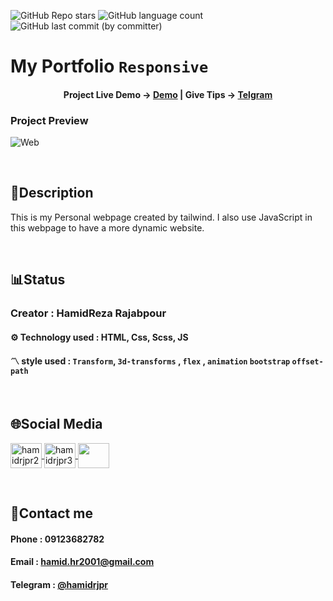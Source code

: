 ![GitHub Repo stars](https://img.shields.io/github/stars/hamidrjpr2/Portfolio?style=flat&logo=star) ![GitHub language count](https://img.shields.io/github/languages/count/hamidrjpr2/Portfolio?color=%23c1121f) ![GitHub last commit (by committer)](https://img.shields.io/github/last-commit/hamidrjpr2/Portfolio)

# My Portfolio `Responsive`

<h4 align="center">
  <span>Project Live Demo -> </span>
  <a href="https://hamidrjpr2.github.io/aidark/" target="_blank">Demo</a>
  |
  <span>Give Tips -> </span>
  <a href="https://telegram.me/hamidrjpr" target="_blank">Telgram</a>
</h4>

### Project Preview
![Web](https://github.com/hamidrjpr2/Portfolio/assets/155876163/4812f07c-b59d-4884-af97-8eb97eb4676b)



<br>

## 📃Description
  This is my Personal webpage created by tailwind. I also use JavaScript in this webpage to have a more dynamic website.
  
<br>

## 📊Status
### Creator : HamidReza Rajabpour
#### ⚙️ Technology used : HTML, Css, Scss, JS
#### 〽️ style used : `Transform`, `3d-transforms` , `flex` , `animation` `bootstrap` `offset-path`
<br>

## 🌐Social Media
<p align="left"> 
  <a href="https://linkedin.com/in/hamidrjpr2" target="blank">
    <img align="center" src="https://raw.githubusercontent.com/rahuldkjain/github-profile-readme-generator/master/src/images/icons/Social/linked-in-alt.svg" alt="hamidrjpr2" height="40" width="50" />
  </a>
  <a href="https://instagram.com/hamidrjpr3" target="blank">
  <img align="center" src="https://raw.githubusercontent.com/rahuldkjain/github-profile-readme-generator/master/src/images/icons/Social/instagram.svg" alt="hamidrjpr3" height="40" width="50" />
  </a>
  <a href="https://github.com/hamidrjpr2">
    <img align="center" src="https://cdn.jsdelivr.net/gh/devicons/devicon/icons/github/github-original.svg" width="50" height="40">
  </a>
</p>
<br>

## 🔰Contact me
#### Phone : 09123682782
#### Email : hamid.hr2001@gmail.com
#### Telegram : [@hamidrjpr](https://telegram.me/hamidrjpr)
